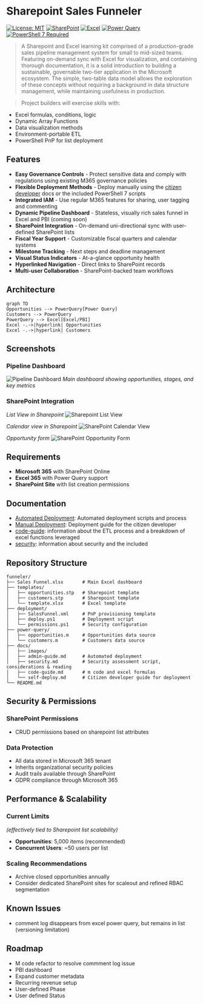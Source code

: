 # Sharepoint Sales Funneler

[![License: MIT](https://img.shields.io/badge/License-MIT-yellow.svg)](https://opensource.org/licenses/MIT)
[![SharePoint](https://img.shields.io/badge/SharePoint-Online-blue.svg)](https://www.microsoft.com/sharepoint)
[![Excel](https://img.shields.io/badge/Excel-365-green.svg)](https://www.microsoft.com/excel)
[![Power Query](https://img.shields.io/badge/Power%20Query-Enabled-orange.svg)](https://powerquery.microsoft.com/)
[![PowerShell 7 Required](https://img.shields.io/badge/PowerShell%207-Recommended-yellow.svg)](https://github.com/PowerShell/PowerShell)

> A Sharepoint and Excel learning kit comprised of a production-grade sales pipeline management system for small to mid-sized teams.  Featuring  on-demand sync with Excel for visualization, and containing thorough documentation, it is a solid introduction to building a sustainable, governable two-tier application in the Microsoft ecosystem. The simple, two-table data model allows the exploration of these concepts without requiring a background in data structure management, while maintaining usefulness in production.

> Project builders will exercise skills with:
- Excel formulas, conditions, logic
- Dynamic Array Functions
- Data visualization methods
- Environment-portable ETL
- PowerShell PnP for list deployment


## Features

- **Easy Governance Controls** - Protect sensitive data and comply with regulations using existing M365 governance policies
- **Flexible Deployment Methods** - Deploy manually using the [citizen developer](./docs/manual-deploy.md) docs or the included PowerShell 7 scripts
- **Integrated IAM** - Use regular M365 features for sharing, user tagging and commenting
- **Dynamic Pipeline Dashboard** - Stateless, visually rich sales funnel in Excel and PBI (coming soon)
- **SharePoint Integration** - On-demand uni-directional sync with user-defined SharePoint lists
- **Fiscal Year Support** - Customizable fiscal quarters and calendar systems
- **Milestone Tracking** - Next steps and deadline management
- **Visual Status Indicators** - At-a-glance opportunity health
- **Hyperlinked Navigation** - Direct links to SharePoint records
- **Multi-user Collaboration** - SharePoint-backed team workflows

## Architecture

```mermaid
graph TD
Opportunities --> PowerQuery[Power Query] 
Customers --> PowerQuery
PowerQuery --> Excel[Excel/PBI]
Excel -.->|hyperlink| Opportunities
Excel -.->|hyperlink| Customers
```

## Screenshots

### Pipeline Dashboard
![Pipeline Dashboard](docs/images/dashboard.png)
*Main dashboard showing opportunities, stages, and key metrics*

### SharePoint Integration

*List View in Sharepoint*
![Sharepoint List View](docs/images/opportunityList.png)

*Calendar view in Sharepoint*
![SharePoint Calendar View](docs/images/calendarview.png)

*Opportunity form*
![SharePoint Opportunity Form](docs/images/opportunityform.png)




## Requirements

- **Microsoft 365** with SharePoint Online
- **Excel 365** with Power Query support
- **SharePoint Site** with list creation permissions

## Documentation
- [Automated Deployment](./docs/auto-deploy.md): Automated deployment scripts and process
- [Manual Deployment](./docs/manual-deploy.md.md): Deployment guide for the citizen developer
- [code-guide](./docs/code-guide.md): information about the ETL process and a breakdown of excel functions leveraged
- [security](./docs/security.md): information about security and the included

## Repository Structure

```
funneler/
├── Sales Funnel.xlsx       # Main Excel dashboard
├── templates/
│   ├── opportunities.stp   # Sharepoint template
│   ├── customers.stp       # Sharepoint template
│   └── template.xlsx       # Excel template
├── deployment/
│   ├── SalesFunnel.xml     # PnP provisioning template
│   ├── deploy.ps1          # Deployment script
│   └── permissions.ps1     # Security configuration
├── power-query/
│   ├── opportunities.m     # Opportunities data source
│   └── customers.m         # Customers data source
├── docs/
│   ├── images/
│   ├── admin-guide.md      # Automated deployment
│   ├── security.md         # Security assessment script, considerations & reading
│   ├── code-guide.md       # m code and excel formulas
│   └── self-deploy.md      # Citizen developer guide for deployment
└── README.md
```

## Security & Permissions

### SharePoint Permissions
- CRUD permissions based on sharepoint list attributes

### Data Protection
- All data stored in Microsoft 365 tenant
- Inherits organizational security policies
- Audit trails available through SharePoint
- GDPR compliance through Microsoft 365

## Performance & Scalability

### Current Limits 
*(effectively tied to Sharepoint list scalability)*
- **Opportunities**: 5,000 items (recommended)
- **Concurrent Users**: ~50 users per list

### Scaling Recommendations
- Archive closed opportunities annually
- Consider dedicated SharePoint sites for scaleout and refined RBAC segmentation

## Known Issues
- comment log disappears from excel power query, but remains in list (versioning limitation)

## Roadmap
- M code refactor to resolve commment log issue
- PBI dashboard
- Expand customer metadata
- Recurring revenue setup
- User-defined Phase
- User defined Status
